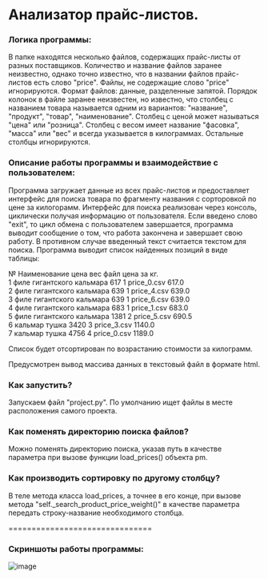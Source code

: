 Анализатор прайс-листов.
========================


### Логика программы:
В папке находятся несколько файлов, содержащих прайс-листы от разных поставщиков.
Количество и название файлов заранее неизвестно, однако точно известно, что в названии файлов прайс-листов есть слово "price".
Файлы, не содержащие слово "price" игнорируются.
Формат файлов: данные, разделенные запятой.
Порядок колонок в файле заранее неизвестен, но известно, что столбец с названием товара называется одним из вариантов: "название", "продукт", "товар", "наименование".
Столбец с ценой может называться "цена" или "розница".
Столбец с весом имеет название "фасовка", "масса" или "вес" и всегда указывается в килограммах.
Остальные столбцы игнорируются.

### Описание работы программы и взаимодействие с пользователем:
Программа загружает данные из всех прайс-листов и предоставляет интерфейс для поиска товара по фрагменту названия с сорторовкой по цене за килогорамм.
Интерфейс для поиска реализован через консоль, циклически получая информацию от пользователя.
Если введено слово "exit", то цикл обмена с пользователем завершается, программа выводит сообщение о том, что работа закончена и завершает свою работу. В противном случае введенный текст считается текстом для поиска. Программа выводит список найденных позиций в виде таблицы:

№   Наименование               цена вес   файл   цена за кг.<br>
1   филе гигантского кальмара         617  1 price_0.csv 617.0<br>
2   филе гигантского кальмара         639  1 price_4.csv 639.0<br>
3   филе гигантского кальмара         639  1 price_6.csv 639.0<br>
4   филе гигантского кальмара         683  1 price_1.csv 683.0<br>
5   филе гигантского кальмара         1381  2 price_5.csv 690.5<br>
6   кальмар тушка                   3420  3 price_3.csv 1140.0<br>
7   кальмар тушка                   4756  4 price_0.csv 1189.0<br>

Список будет отсортирован по возрастанию стоимости за килограмм.

Предусмотрен вывод массива данных в текстовый файл в формате html.

### Как запустить?
Запускаем файл "project.py". По умолчанию ищет файлы в месте расположения самого проекта. 

### Как поменять директорию поиска файлов?
Можно поменять директорию поиска, указав путь в качестве параметра при вызове функции load_prices() объекта pm.

### Как производить сортировку по другому столбцу?
В теле метода класса load_prices, а точнее в его конце, при вызове метода "self._search_product_price_weight()" в качестве параметра передать строку-название необходимого столбца.

===============================
### Скриншоты работы программы:
![image](https://github.com/user-attachments/assets/60889e2b-616e-4b60-8ec7-90f934179d5e)
